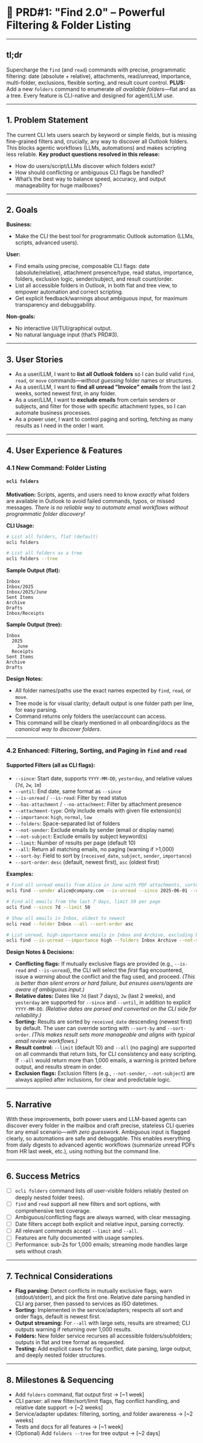 # 📄 PRD#1: "Find 2.0" – Powerful Filtering & Folder Listing

---

## tl;dr

Supercharge the `find` (and `read`) commands with precise, programmatic filtering: date (absolute + relative), attachments, read/unread, importance, multi-folder, exclusions, flexible sorting, and result count control.
**PLUS:** Add a new `folders` command to enumerate *all available folders*—flat and as a tree.
Every feature is CLI-native and designed for agent/LLM use.

---

## 1. Problem Statement

The current CLI lets users search by keyword or simple fields, but is missing fine-grained filters and, crucially, any way to discover all Outlook folders.
This blocks agentic workflows (LLMs, automations) and makes scripting less reliable.
**Key product questions resolved in this release:**

* How do users/script/LLMs discover which folders exist?
* How should conflicting or ambiguous CLI flags be handled?
* What’s the best way to balance speed, accuracy, and output manageability for huge mailboxes?

---

## 2. Goals

**Business:**

* Make the CLI the best tool for programmatic Outlook automation (LLMs, scripts, advanced users).

**User:**

* Find emails using precise, composable CLI flags: date (absolute/relative), attachment presence/type, read status, importance, folders, exclusion logic, sender/subject, and result count/order.
* List all accessible folders in Outlook, in both flat and tree view, to empower automation and correct scripting.
* Get explicit feedback/warnings about ambiguous input, for maximum transparency and debuggability.

**Non-goals:**

* No interactive UI/TUI/graphical output.
* No natural language input (that’s PRD#3).

---

## 3. User Stories

* As a user/LLM, I want to **list all Outlook folders** so I can build valid `find`, `read`, or `move` commands—*without guessing* folder names or structures.
* As a user/LLM, I want to **find all unread "Invoice" emails** from the last 2 weeks, sorted newest first, in any folder.
* As a user/LLM, I want to **exclude emails** from certain senders or subjects, and filter for those with specific attachment types, so I can automate business processes.
* As a power user, I want to control paging and sorting, fetching as many results as I need in the order I want.

---

## 4. User Experience & Features

### 4.1 **New Command: Folder Listing**

#### `ocli folders`

**Motivation:**
Scripts, agents, and users need to know *exactly* what folders are available in Outlook to avoid failed commands, typos, or missed messages.
*There is no reliable way to automate email workflows without programmatic folder discovery!*

**CLI Usage:**

```bash
# List all folders, flat (default)
ocli folders

# List all folders as a tree
ocli folders --tree
```

**Sample Output (flat):**

```
Inbox
Inbox/2025
Inbox/2025/June
Sent Items
Archive
Drafts
Inbox/Receipts
```

**Sample Output (tree):**

```
Inbox
  2025
    June
  Receipts
Sent Items
Archive
Drafts
```

**Design Notes:**

* All folder names/paths use the exact names expected by `find`, `read`, or `move`.
* Tree mode is for visual clarity; default output is one folder path per line, for easy parsing.
* Command returns only folders the user/account can access.
* This command will be clearly mentioned in all onboarding/docs as the *canonical way to discover folders*.

---

### 4.2 **Enhanced: Filtering, Sorting, and Paging in `find` and `read`**

#### Supported Filters (all as CLI flags):

* `--since`: Start date, supports `YYYY-MM-DD`, `yesterday`, and relative values (`7d`, `2w`, `1m`)
* `--until`: End date, same format as `--since`
* `--is-unread` / `--is-read`: Filter by read status
* `--has-attachment` / `--no-attachment`: Filter by attachment presence
* `--attachment-type`: Only include emails with given file extension(s)
* `--importance`: `high`, `normal`, `low`
* `--folders`: Space-separated list of folders
* `--not-sender`: Exclude emails by sender (email or display name)
* `--not-subject`: Exclude emails by subject keyword(s)
* `--limit`: Number of results per page (default 10)
* `--all`: Return all matching emails, no paging (warning if >1,000)
* `--sort-by`: Field to sort by (`received_date`, `subject`, `sender`, `importance`)
* `--sort-order`: `desc` (default, newest first), `asc` (oldest first)

**Examples:**

```bash
# Find all unread emails from Alice in June with PDF attachments, sorted oldest first
ocli find --sender alice@company.com --is-unread --since 2025-06-01 --until 2025-06-30 --has-attachment --attachment-type pdf --sort-order asc

# Find all emails from the last 7 days, limit 50 per page
ocli find --since 7d --limit 50

# Show all emails in Inbox, oldest to newest
ocli read --folder Inbox --all --sort-order asc

# List unread, high-importance emails in Inbox and Archive, excluding boss
ocli find --is-unread --importance high --folders Inbox Archive --not-sender boss@evil.com
```

**Design Notes & Decisions:**

* **Conflicting flags:**
  If mutually exclusive flags are provided (e.g., `--is-read` and `--is-unread`), the CLI will select the *first* flag encountered, issue a *warning* about the conflict and the flag used, and proceed.
  *(This is better than silent errors or hard failure, but ensures users/agents are aware of ambiguous input.)*
* **Relative dates:**
  Dates like `7d` (last 7 days), `2w` (last 2 weeks), and `yesterday` are supported for `--since` and `--until`, in addition to explicit `YYYY-MM-DD`.
  *(Relative dates are parsed and converted on the CLI side for reliability.)*
* **Sorting:**
  Results are sorted by `received_date` descending (newest first) by default.
  The user can override sorting with `--sort-by` and `--sort-order`.
  *(This makes result sets more manageable and aligns with typical email review workflows.)*
* **Result control:**
  `--limit` (default 10) and `--all` (no paging) are supported on all commands that return lists, for CLI consistency and easy scripting.
  If `--all` would return more than 1,000 emails, a warning is printed before output, and results stream in order.
* **Exclusion flags:**
  Exclusion filters (e.g., `--not-sender`, `--not-subject`) are always applied after inclusions, for clear and predictable logic.

---

## 5. Narrative

With these improvements, both power users and LLM-based agents can discover every folder in the mailbox and craft precise, stateless CLI queries for any email scenario—*with zero guesswork*.
Ambiguous input is flagged clearly, so automations are safe and debuggable.
This enables everything from daily digests to advanced agentic workflows (summarize unread PDFs from HR last week, etc.), using nothing but the command line.

---

## 6. Success Metrics

* [ ] `ocli folders` command lists *all* user-visible folders reliably (tested on deeply nested folder trees).
* [ ] `find` and `read` support all new filters and sort options, with comprehensive test coverage.
* [ ] Ambiguous/conflicting flags are always warned, with clear messaging.
* [ ] Date filters accept both explicit and relative input, parsing correctly.
* [ ] All relevant commands accept `--limit` and `--all`.
* [ ] Features are fully documented with usage samples.
* [ ] Performance: sub-2s for 1,000 emails; streaming mode handles large sets without crash.

---

## 7. Technical Considerations

* **Flag parsing:**
  Detect conflicts in mutually exclusive flags, warn (stdout/stderr), and pick the first one.
  Relative date parsing handled in CLI arg parser, then passed to services as ISO datetimes.
* **Sorting:**
  Implemented in the service/adapters; respects all sort and order flags, default is newest first.
* **Output streaming:**
  For `--all` with large sets, results are streamed; CLI outputs warning if returning over 1,000 results.
* **Folders:**
  New folder service recurses all accessible folders/subfolders; outputs in flat and tree format as requested.
* **Testing:**
  Add explicit cases for flag conflict, date parsing, large output, and deeply nested folder structures.

---

## 8. Milestones & Sequencing

* Add `folders` command, flat output first → \[\~1 week]
* CLI parser: all new filter/sort/limit flags, flag conflict handling, and relative date support → \[\~2 weeks]
* Service/adapter updates: filtering, sorting, and folder awareness → \[\~2 weeks]
* Tests and docs for all features → \[\~1 week]
* (Optional) Add `folders --tree` for tree output → \[\~2 days]
